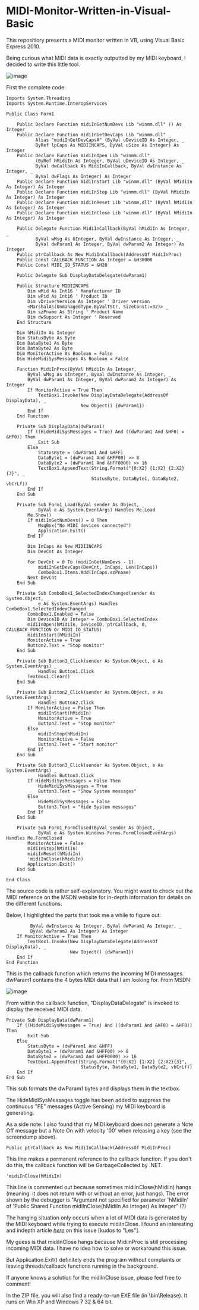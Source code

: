 # MIDI-Monitor-Written-in-Visual-Basic

This repositiory presents a MIDI monitor written in VB, using Visual Basic Express 2010.

Being curious what MIDI data is exactly outputted by my MIDI keyboard, I decided to write this little tool.

![image](https://user-images.githubusercontent.com/27091013/216694671-dc82a82a-d4ea-416b-97fe-526d875926f8.png)

First the complete code:
``` 
Imports System.Threading
Imports System.Runtime.InteropServices

Public Class Form1

    Public Declare Function midiInGetNumDevs Lib "winmm.dll" () As Integer
    Public Declare Function midiInGetDevCaps Lib "winmm.dll" _
           Alias "midiInGetDevCapsA" (ByVal uDeviceID As Integer, _
           ByRef lpCaps As MIDIINCAPS, ByVal uSize As Integer) As Integer
    Public Declare Function midiInOpen Lib "winmm.dll" _
           (ByRef hMidiIn As Integer, ByVal uDeviceID As Integer, _
           ByVal dwCallback As MidiInCallback, ByVal dwInstance As Integer, _
           ByVal dwFlags As Integer) As Integer
    Public Declare Function midiInStart Lib "winmm.dll" (ByVal hMidiIn As Integer) As Integer
    Public Declare Function midiInStop Lib "winmm.dll" (ByVal hMidiIn As Integer) As Integer
    Public Declare Function midiInReset Lib "winmm.dll" (ByVal hMidiIn As Integer) As Integer
    Public Declare Function midiInClose Lib "winmm.dll" (ByVal hMidiIn As Integer) As Integer

    Public Delegate Function MidiInCallback(ByVal hMidiIn As Integer, _
           ByVal wMsg As UInteger, ByVal dwInstance As Integer, _
           ByVal dwParam1 As Integer, ByVal dwParam2 As Integer) As Integer
    Public ptrCallback As New MidiInCallback(AddressOf MidiInProc)
    Public Const CALLBACK_FUNCTION As Integer = &H30000
    Public Const MIDI_IO_STATUS = &H20

    Public Delegate Sub DisplayDataDelegate(dwParam1)

    Public Structure MIDIINCAPS
        Dim wMid As Int16 ' Manufacturer ID
        Dim wPid As Int16 ' Product ID
        Dim vDriverVersion As Integer ' Driver version
        <MarshalAs(UnmanagedType.ByValTStr, SizeConst:=32)> _
        Dim szPname As String ' Product Name
        Dim dwSupport As Integer ' Reserved
    End Structure

    Dim hMidiIn As Integer
    Dim StatusByte As Byte
    Dim DataByte1 As Byte
    Dim DataByte2 As Byte
    Dim MonitorActive As Boolean = False
    Dim HideMidiSysMessages As Boolean = False

    Function MidiInProc(ByVal hMidiIn As Integer, _
        ByVal wMsg As UInteger, ByVal dwInstance As Integer, _
        ByVal dwParam1 As Integer, ByVal dwParam2 As Integer) As Integer
        If MonitorActive = True Then
            TextBox1.Invoke(New DisplayDataDelegate(AddressOf DisplayData), _
                            New Object() {dwParam1})
        End If
    End Function

    Private Sub DisplayData(dwParam1)
        If ((HideMidiSysMessages = True) And ((dwParam1 And &HF0) = &HF0)) Then
            Exit Sub
        Else
            StatusByte = (dwParam1 And &HFF)
            DataByte1 = (dwParam1 And &HFF00) >> 8
            DataByte2 = (dwParam1 And &HFF0000) >> 16
            TextBox1.AppendText(String.Format("{0:X2} {1:X2} {2:X2}{3}", _
                                StatusByte, DataByte1, DataByte2, vbCrLf))
        End If
    End Sub

    Private Sub Form1_Load(ByVal sender As Object, _
            ByVal e As System.EventArgs) Handles Me.Load
        Me.Show()
        If midiInGetNumDevs() = 0 Then
            MsgBox("No MIDI devices connected")
            Application.Exit()
        End If

        Dim InCaps As New MIDIINCAPS
        Dim DevCnt As Integer

        For DevCnt = 0 To (midiInGetNumDevs - 1)
            midiInGetDevCaps(DevCnt, InCaps, Len(InCaps))
            ComboBox1.Items.Add(InCaps.szPname)
        Next DevCnt
    End Sub

    Private Sub ComboBox1_SelectedIndexChanged(sender As System.Object, _
            e As System.EventArgs) Handles ComboBox1.SelectedIndexChanged
        ComboBox1.Enabled = False
        Dim DeviceID As Integer = ComboBox1.SelectedIndex
        midiInOpen(hMidiIn, DeviceID, ptrCallback, 0, CALLBACK_FUNCTION Or MIDI_IO_STATUS)
        midiInStart(hMidiIn)
        MonitorActive = True
        Button2.Text = "Stop monitor"
    End Sub

    Private Sub Button1_Click(sender As System.Object, e As System.EventArgs) _
            Handles Button1.Click
        TextBox1.Clear()
    End Sub

    Private Sub Button2_Click(sender As System.Object, e As System.EventArgs) _
            Handles Button2.Click
        If MonitorActive = False Then
            midiInStart(hMidiIn)
            MonitorActive = True
            Button2.Text = "Stop monitor"
        Else
            midiInStop(hMidiIn)
            MonitorActive = False
            Button2.Text = "Start monitor"
        End If
    End Sub

    Private Sub Button3_Click(sender As System.Object, e As System.EventArgs) _
            Handles Button3.Click
        If HideMidiSysMessages = False Then
            HideMidiSysMessages = True
            Button3.Text = "Show System messages"
        Else
            HideMidiSysMessages = False
            Button3.Text = "Hide System messages"
        End If
    End Sub

    Private Sub Form1_FormClosed(ByVal sender As Object, _
            ByVal e As System.Windows.Forms.FormClosedEventArgs) Handles Me.FormClosed
        MonitorActive = False
        midiInStop(hMidiIn)
        midiInReset(hMidiIn)
        'midiInClose(hMidiIn)
        Application.Exit()
    End Sub

End Class
```

The source code is rather self-explanatory. You might want to check out the MIDI reference on the MSDN website for in-depth information for details on the different functions.

Below, I highlighted the parts that took me a while to figure out:


```Function MidiInProc(ByVal hMidiIn As Integer, ByVal wMsg As UInteger, _
         ByVal dwInstance As Integer, ByVal dwParam1 As Integer, _
         ByVal dwParam2 As Integer) As Integer
    If MonitorActive = True Then
        TextBox1.Invoke(New DisplayDataDelegate(AddressOf DisplayData), _
                        New Object() {dwParam1})
    End If
End Function
```

This is the callback function which returns the incoming MIDI messages. dwParam1 contains the 4 bytes MIDI data that I am looking for. From MSDN:

![image](https://user-images.githubusercontent.com/27091013/216692410-6fccdd4c-c30e-4cde-8fef-20ce1b71bcf0.png)

From within the callback function, "DisplayDataDelegate" is invoked to display the received MIDI data.
```
Private Sub DisplayData(dwParam1)
    If ((HideMidiSysMessages = True) And ((dwParam1 And &HF0) = &HF0)) Then
        Exit Sub
    Else
        StatusByte = (dwParam1 And &HFF)
        DataByte1 = (dwParam1 And &HFF00) >> 8
        DataByte2 = (dwParam1 And &HFF0000) >> 16
        TextBox1.AppendText(String.Format("{0:X2} {1:X2} {2:X2}{3}", _
                            StatusByte, DataByte1, DataByte2, vbCrLf))
    End If
End Sub
```
This sub formats the dwParam1 bytes and displays them in the textbox.

The HideMidiSysMessages toggle has been added to suppress the continuous "FE" messages (Active Sensing) my MIDI keyboard is generating.

As a side note: I also found that my MIDI keyboard does not generate a Note Off message but a Note On with velocity '00' when releasing a key (see the screendump above).
  
  
```
Public ptrCallback As New MidiInCallback(AddressOf MidiInProc)
```
This line makes a permanent reference to the callback function. If you don't do this, the callback function will be GarbageCollected by .NET.
   
   
```
'midiInClose(hMidiIn)
```
This line is commented out because sometimes midiInClose(hMidiIn) hangs (meaning: it does not return with or without an error, just hangs). The error shown by the debugger is "Argument not specified for parameter 'hMidiIn' of 'Public Shared Function midiInClose(hMidiIn As Integer) As Integer" (?)

The hanging situation only occurs when a lot of MIDI data is generated by the MIDI keyboard while trying to execute midiInClose. I found an interesting and indepth article [*here*](https://groups.google.com/forum/#!topic/mididev/6OUjHutMpEo) on this issue [kudos to "Les"].

My guess is that midiInClose hangs because MidiInProc is still processing incoming MIDI data. I have no idea how to solve or workaround this issue.

But Application.Exit() definitely ends the program without complaints or leaving threads/callback functions running in the background.

If anyone knows a solution for the midiInClose issue, please feel free to comment!

In the ZIP file, you will also find a ready-to-run EXE file (in \bin\Release). It runs on Win XP and Windows 7 32 & 64 bit.
